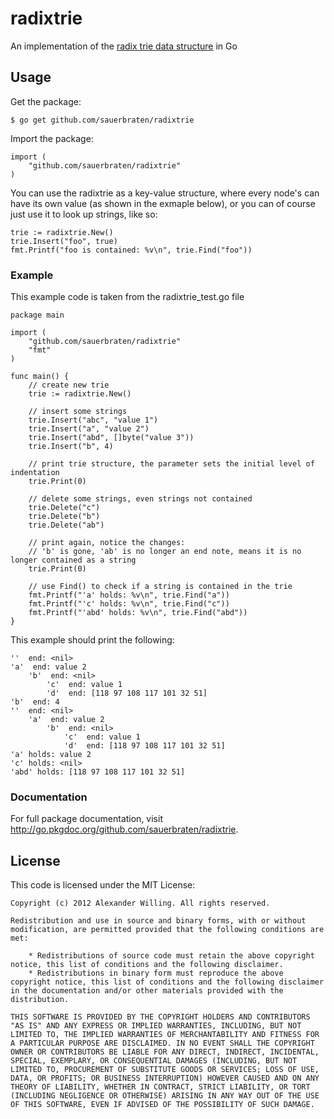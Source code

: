 # radixtrie

An implementation of the [radix trie data structure](http://en.wikipedia.org/wiki/Radix_tree) in Go

## Usage

Get the package:

	$ go get github.com/sauerbraten/radixtrie

Import the package:

	import (
		"github.com/sauerbraten/radixtrie"
	)

You can use the radixtrie as a key-value structure, where every node's can have its own value (as shown in the exmaple below), or you can of course just use it to look up strings, like so:

	trie := radixtrie.New()
	trie.Insert("foo", true)
	fmt.Printf("foo is contained: %v\n", trie.Find("foo"))


### Example

This example code is taken from the radixtrie_test.go file

	package main
	
	import (
		"github.com/sauerbraten/radixtrie"
		"fmt"
	)
	
	func main() {
		// create new trie
		trie := radixtrie.New()
		
		// insert some strings
		trie.Insert("abc", "value 1")
		trie.Insert("a", "value 2")
		trie.Insert("abd", []byte("value 3"))
		trie.Insert("b", 4)
		
		// print trie structure, the parameter sets the initial level of indentation
		trie.Print(0)
		
		// delete some strings, even strings not contained
		trie.Delete("c")
		trie.Delete("b")
		trie.Delete("ab")
		
		// print again, notice the changes:
		// 'b' is gone, 'ab' is no longer an end note, means it is no longer contained as a string
		trie.Print(0)
		
		// use Find() to check if a string is contained in the trie
		fmt.Printf("'a' holds: %v\n", trie.Find("a"))
		fmt.Printf("'c' holds: %v\n", trie.Find("c"))
		fmt.Printf("'abd' holds: %v\n", trie.Find("abd"))
	}

This example should print the following:

	''  end: <nil>
	'a'  end: value 2
		'b'  end: <nil>
			'c'  end: value 1
			'd'  end: [118 97 108 117 101 32 51]
	'b'  end: 4
	''  end: <nil>
		'a'  end: value 2
			'b'  end: <nil>
				'c'  end: value 1
				'd'  end: [118 97 108 117 101 32 51]
	'a' holds: value 2
	'c' holds: <nil>
	'abd' holds: [118 97 108 117 101 32 51]

### Documentation

For full package documentation, visit http://go.pkgdoc.org/github.com/sauerbraten/radixtrie.

## License

This code is licensed under the MIT License:

	Copyright (c) 2012 Alexander Willing. All rights reserved.
	
	Redistribution and use in source and binary forms, with or without
	modification, are permitted provided that the following conditions are
	met:
	
		* Redistributions of source code must retain the above copyright
	notice, this list of conditions and the following disclaimer.
		* Redistributions in binary form must reproduce the above
	copyright notice, this list of conditions and the following disclaimer
	in the documentation and/or other materials provided with the
	distribution.
	
	THIS SOFTWARE IS PROVIDED BY THE COPYRIGHT HOLDERS AND CONTRIBUTORS
	"AS IS" AND ANY EXPRESS OR IMPLIED WARRANTIES, INCLUDING, BUT NOT
	LIMITED TO, THE IMPLIED WARRANTIES OF MERCHANTABILITY AND FITNESS FOR
	A PARTICULAR PURPOSE ARE DISCLAIMED. IN NO EVENT SHALL THE COPYRIGHT
	OWNER OR CONTRIBUTORS BE LIABLE FOR ANY DIRECT, INDIRECT, INCIDENTAL,
	SPECIAL, EXEMPLARY, OR CONSEQUENTIAL DAMAGES (INCLUDING, BUT NOT
	LIMITED TO, PROCUREMENT OF SUBSTITUTE GOODS OR SERVICES; LOSS OF USE,
	DATA, OR PROFITS; OR BUSINESS INTERRUPTION) HOWEVER CAUSED AND ON ANY
	THEORY OF LIABILITY, WHETHER IN CONTRACT, STRICT LIABILITY, OR TORT
	(INCLUDING NEGLIGENCE OR OTHERWISE) ARISING IN ANY WAY OUT OF THE USE
	OF THIS SOFTWARE, EVEN IF ADVISED OF THE POSSIBILITY OF SUCH DAMAGE.